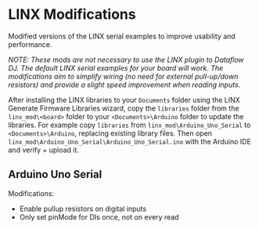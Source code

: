 # LINX Modifications
Modified versions of the LINX serial examples to improve usability and performance.

*NOTE: These mods are not necessary to use the LINX plugin to Dataflow DJ. The default LINX serial examples for your board will work. The modifications aim to simplify wiring (no need for external pull-up/down resistors) and provide a slight speed improvement when reading inputs.*

After installing the LINX libraries to your `Documents` folder using the LINX Generate Firmware Libraries wizard, copy the `libraries` folder from the `linx_mod\<board>` folder to your `<Documents>\Arduino` folder to update the libraries. For example copy `libraries` from `linx_mod\Arduino_Uno_Serial` to `<Documents>\Arduino`, replacing existing library files. Then open `linx_mod\Arduino_Uno_Serial\Arduino_Uno_Serial.ino` with the Arduino IDE and verify + upload it.

## Arduino Uno Serial
Modifications:
* Enable pullup resistors on digital inputs
* Only set pinMode for DIs once, not on every read